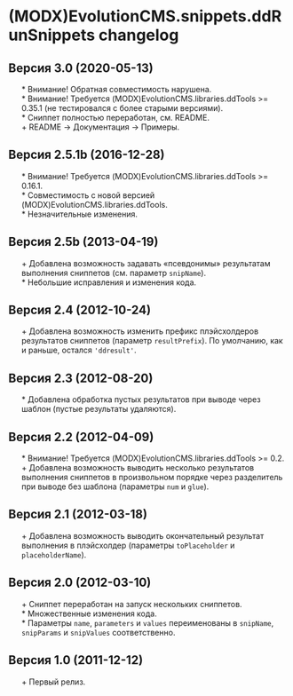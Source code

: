 # (MODX)EvolutionCMS.snippets.ddRunSnippets changelog


## Версия 3.0 (2020-05-13)
* \* Внимание! Обратная совместимость нарушена.
* \* Внимание! Требуется (MODX)EvolutionCMS.libraries.ddTools >= 0.35.1 (не тестировался с более старыми версиями).
* \* Сниппет полностью переработан, см. README.
* \+ README → Документация → Примеры.


## Версия 2.5.1b (2016-12-28)
* \* Внимание! Требуется (MODX)EvolutionCMS.libraries.ddTools >= 0.16.1.
* \* Совместимость с новой версией (MODX)EvolutionCMS.libraries.ddTools.
* \* Незначительные изменения.


## Версия 2.5b (2013-04-19)
* \+ Добавлена возможность задавать «псевдонимы» результатам выполнения сниппетов (см. параметр `snipName`).
* \* Небольшие исправления и изменения кода.


## Версия 2.4 (2012-10-24)
* \+ Добавлена возможность изменить префикс плэйсхолдеров результатов сниппетов (параметр `resultPrefix`). По умолчанию, как и раньше, остался `'ddresult'`.


## Версия 2.3 (2012-08-20)
* \* Добавлена обработка пустых результатов при выводе через шаблон (пустые результаты удаляются).


## Версия 2.2 (2012-04-09)
* \* Внимание! Требуется (MODX)EvolutionCMS.libraries.ddTools >= 0.2.
* \+ Добавлена возможность выводить несколько результатов выполнения сниппетов в произвольном порядке через разделитель при выводе без шаблона (параметры `num` и `glue`).


## Версия 2.1 (2012-03-18)
* \+ Добавлена возможность выводить окончательный результат выполнения в плэйсхолдер (параметры `toPlaceholder` и `placeholderName`).


## Версия 2.0 (2012-03-10)
* \+ Сниппет переработан на запуск нескольких сниппетов.
* \* Множественные изменения кода.
* \* Параметры `name`, `parameters` и `values` переименованы в `snipName`, `snipParams` и `snipValues` соответственно.


## Версия 1.0 (2011-12-12)
* \+ Первый релиз.


<link rel="stylesheet" type="text/css" href="https://DivanDesign.ru/assets/files/ddMarkdown.css" />
<style>ul{list-style:none;}</style>
